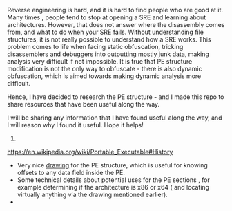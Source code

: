 Reverse engineering is hard, and it is hard to find people who are good at it.
Many times , people tend to stop at opening a SRE and learning about architectures. However, that does not answer where the disassembly comes from, and what to do when your SRE fails.
Without understanding file structures, it is not really possible to understand how a SRE works. This problem comes to life when facing static obfuscation, tricking disassemblers and debuggers into outputting mostly junk data, making analysis very difficult if not impossible.
It is true that PE structure modification is not the only way to obfuscate - there is also dynamic obfuscation, which is aimed towards making dynamic analysis more difficult. 

Hence, I have decided to research the PE structure - and I made this repo to share resources that have been useful along the way.

I will be sharing any information that I have found useful along the way, and I will reason why I found it useful.
Hope it helps!

1)
https://en.wikipedia.org/wiki/Portable_Executable#History
- Very nice [drawing](https://upload.wikimedia.org/wikipedia/commons/thumb/1/1b/Portable_Executable_32_bit_Structure_in_SVG_fixed.svg/800px-Portable_Executable_32_bit_Structure_in_SVG_fixed.svg.png) for the PE structure, which is useful for knowing offsets to any data field inside the PE.
- Some technical details about potential uses for the PE sections , for example determining if the architecture is x86 or x64 ( and locating virtually anything via the drawing mentioned earlier).
- 
